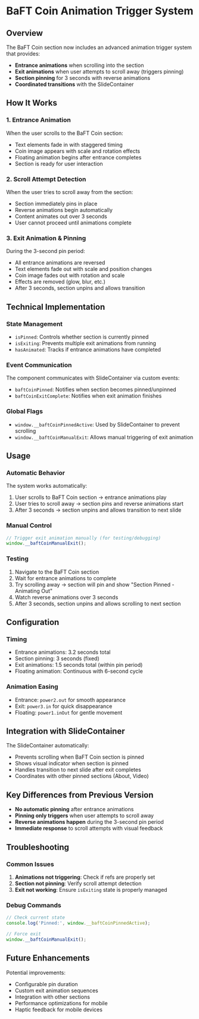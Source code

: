 # BaFT Coin Animation Trigger System

## Overview
The BaFT Coin section now includes an advanced animation trigger system that provides:
- **Entrance animations** when scrolling into the section
- **Exit animations** when user attempts to scroll away (triggers pinning)
- **Section pinning** for 3 seconds with reverse animations
- **Coordinated transitions** with the SlideContainer

## How It Works

### 1. Entrance Animation
When the user scrolls to the BaFT Coin section:
- Text elements fade in with staggered timing
- Coin image appears with scale and rotation effects
- Floating animation begins after entrance completes
- Section is ready for user interaction

### 2. Scroll Attempt Detection
When the user tries to scroll away from the section:
- Section immediately pins in place
- Reverse animations begin automatically
- Content animates out over 3 seconds
- User cannot proceed until animations complete

### 3. Exit Animation & Pinning
During the 3-second pin period:
- All entrance animations are reversed
- Text elements fade out with scale and position changes
- Coin image fades out with rotation and scale
- Effects are removed (glow, blur, etc.)
- After 3 seconds, section unpins and allows transition

## Technical Implementation

### State Management
- `isPinned`: Controls whether section is currently pinned
- `isExiting`: Prevents multiple exit animations from running
- `hasAnimated`: Tracks if entrance animations have completed

### Event Communication
The component communicates with SlideContainer via custom events:
- `baftCoinPinned`: Notifies when section becomes pinned/unpinned
- `baftCoinExitComplete`: Notifies when exit animation finishes

### Global Flags
- `window.__baftCoinPinnedActive`: Used by SlideContainer to prevent scrolling
- `window.__baftCoinManualExit`: Allows manual triggering of exit animation

## Usage

### Automatic Behavior
The system works automatically:
1. User scrolls to BaFT Coin section → entrance animations play
2. User tries to scroll away → section pins and reverse animations start
3. After 3 seconds → section unpins and allows transition to next slide

### Manual Control
```javascript
// Trigger exit animation manually (for testing/debugging)
window.__baftCoinManualExit();
```

### Testing
1. Navigate to the BaFT Coin section
2. Wait for entrance animations to complete
3. Try scrolling away → section will pin and show "Section Pinned - Animating Out"
4. Watch reverse animations over 3 seconds
5. After 3 seconds, section unpins and allows scrolling to next section

## Configuration

### Timing
- Entrance animations: 3.2 seconds total
- Section pinning: 3 seconds (fixed)
- Exit animations: 1.5 seconds total (within pin period)
- Floating animation: Continuous with 6-second cycle

### Animation Easing
- Entrance: `power2.out` for smooth appearance
- Exit: `power3.in` for quick disappearance
- Floating: `power1.inOut` for gentle movement

## Integration with SlideContainer

The SlideContainer automatically:
- Prevents scrolling when BaFT Coin section is pinned
- Shows visual indicator when section is pinned
- Handles transition to next slide after exit completes
- Coordinates with other pinned sections (About, Video)

## Key Differences from Previous Version

- **No automatic pinning** after entrance animations
- **Pinning only triggers** when user attempts to scroll away
- **Reverse animations happen** during the 3-second pin period
- **Immediate response** to scroll attempts with visual feedback

## Troubleshooting

### Common Issues
1. **Animations not triggering**: Check if refs are properly set
2. **Section not pinning**: Verify scroll attempt detection
3. **Exit not working**: Ensure `isExiting` state is properly managed

### Debug Commands
```javascript
// Check current state
console.log('Pinned:', window.__baftCoinPinnedActive);

// Force exit
window.__baftCoinManualExit();
```

## Future Enhancements

Potential improvements:
- Configurable pin duration
- Custom exit animation sequences
- Integration with other sections
- Performance optimizations for mobile
- Haptic feedback for mobile devices
